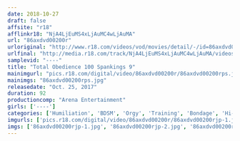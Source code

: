```yaml
---
date: 2018-10-27
draft: false
affsite: "r18"
afflinkr18: "NjA4LjEuMS4xLjAuMC4wLjAuMA"
url: "86axdvd00200r"
urloriginal: "http://www.r18.com/videos/vod/movies/detail/-/id=86axdvd00200r"
urlfinal: "http://media.r18.com/track/NjA4LjEuMS4xLjAuMC4wLjAuMA/videos/vod/movies/detail/-/id=86axdvd00200r"
samplevid: "----"
title: "Total Obedience 100 Spankings 9"
mainimgurl: "pics.r18.com/digital/video/86axdvd00200r/86axdvd00200rps.jpg"
mainimgs: "86axdvd00200rps.jpg"
releasedate: "Oct. 25, 2017"
duration: 92
productioncomp: "Arena Entertainment"
girls: ['----']
categories: ['Humiliation', 'BDSM', 'Orgy', 'Training', 'Bondage', 'Hi-Def']
imgurls: ['pics.r18.com/digital/video/86axdvd00200r/86axdvd00200rjp-1.jpg', 'pics.r18.com/digital/video/86axdvd00200r/86axdvd00200rjp-2.jpg', 'pics.r18.com/digital/video/86axdvd00200r/86axdvd00200rjp-3.jpg', 'pics.r18.com/digital/video/86axdvd00200r/86axdvd00200rjp-4.jpg', 'pics.r18.com/digital/video/86axdvd00200r/86axdvd00200rjp-5.jpg', 'pics.r18.com/digital/video/86axdvd00200r/86axdvd00200rjp-6.jpg', 'pics.r18.com/digital/video/86axdvd00200r/86axdvd00200rjp-7.jpg', 'pics.r18.com/digital/video/86axdvd00200r/86axdvd00200rjp-8.jpg', 'pics.r18.com/digital/video/86axdvd00200r/86axdvd00200rjp-9.jpg', 'pics.r18.com/digital/video/86axdvd00200r/86axdvd00200rjp-10.jpg', 'pics.r18.com/digital/video/86axdvd00200r/86axdvd00200rjp-11.jpg', 'pics.r18.com/digital/video/86axdvd00200r/86axdvd00200rjp-12.jpg', 'pics.r18.com/digital/video/86axdvd00200r/86axdvd00200rjp-13.jpg', 'pics.r18.com/digital/video/86axdvd00200r/86axdvd00200rjp-14.jpg', 'pics.r18.com/digital/video/86axdvd00200r/86axdvd00200rjp-15.jpg', 'pics.r18.com/digital/video/86axdvd00200r/86axdvd00200rjp-16.jpg', 'pics.r18.com/digital/video/86axdvd00200r/86axdvd00200rjp-17.jpg', 'pics.r18.com/digital/video/86axdvd00200r/86axdvd00200rjp-18.jpg', 'pics.r18.com/digital/video/86axdvd00200r/86axdvd00200rjp-19.jpg', 'pics.r18.com/digital/video/86axdvd00200r/86axdvd00200rjp-20.jpg']
imgs: ['86axdvd00200rjp-1.jpg', '86axdvd00200rjp-2.jpg', '86axdvd00200rjp-3.jpg', '86axdvd00200rjp-4.jpg', '86axdvd00200rjp-5.jpg', '86axdvd00200rjp-6.jpg', '86axdvd00200rjp-7.jpg', '86axdvd00200rjp-8.jpg', '86axdvd00200rjp-9.jpg', '86axdvd00200rjp-10.jpg', '86axdvd00200rjp-11.jpg', '86axdvd00200rjp-12.jpg', '86axdvd00200rjp-13.jpg', '86axdvd00200rjp-14.jpg', '86axdvd00200rjp-15.jpg', '86axdvd00200rjp-16.jpg', '86axdvd00200rjp-17.jpg', '86axdvd00200rjp-18.jpg', '86axdvd00200rjp-19.jpg', '86axdvd00200rjp-20.jpg']
---
```

